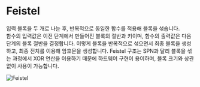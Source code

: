 #  Feistel
입력 블록을 두 개로 나눈 후, 반복적으로 동일한 함수를 적용해 블록을 섞습니다.  
함수의 입력값은 이전 단계에서 만들어진 블록의 절반과 키이며, 함수의 출력값은 다음 단계의 블록 절반을 결정합니다. 이렇게 블록을 반복적으로 섞으면서 최종 블록을 생성하고, 최종 전치를 이용해 암호문을 생성합니다. Feistel 구조는 SPN과 달리 블록을 섞는 과정에서 XOR 연산을 이용하기 때문에 하드웨어 구현이 용이하며, 블록 크기와 상관없이 사용이 가능합니다.

![Feistel](https://upload.wikimedia.org/wikipedia/commons/thumb/f/fa/Feistel_cipher_diagram_en.svg/330px-Feistel_cipher_diagram_en.svg.png)
